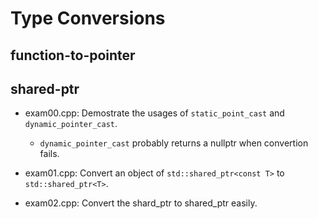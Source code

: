 # Type Conversions

## function-to-pointer

## shared-ptr
* exam00.cpp: Demostrate the usages of `static_point_cast` and `dynamic_pointer_cast`.
    * `dynamic_pointer_cast` probably returns a nullptr when convertion fails.

* exam01.cpp: Convert an object of `std::shared_ptr<const T>` to `std::shared_ptr<T>`.

* exam02.cpp: Convert the shard_ptr<T> to shared_ptr<const T> easily.
